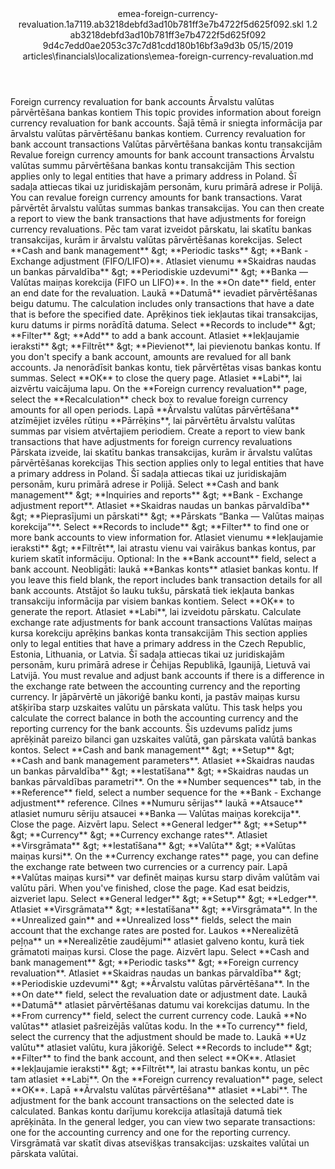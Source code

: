 <?xml version="1.0" encoding="UTF-8"?>
<xliff xmlns:logoport="urn:logoport:xliffeditor:xliff-extras:1.0" xmlns:xsi="http://www.w3.org/2001/XMLSchema-instance" xmlns="urn:oasis:names:tc:xliff:document:1.2" xmlns:xliffext="urn:microsoft:content:schema:xliffextensions" version="1.2" xsi:schemaLocation="urn:oasis:names:tc:xliff:document:1.2 xliff-core-1.2-transitional.xsd">
  <file datatype="xml" source-language="en-US" original="emea-foreign-currency-revaluation.md" target-language="lv-LV">
    <header>
      <tool tool-company="Microsoft" tool-version="1.0-7889195" tool-name="mdxliff" tool-id="mdxliff"/>
      <xliffext:skl_file_name>emea-foreign-currency-revaluation.1a7119.ab3218debfd3ad10b781ff3e7b4722f5d625f092.skl</xliffext:skl_file_name>
      <xliffext:version>1.2</xliffext:version>
      <xliffext:ms.openlocfilehash>ab3218debfd3ad10b781ff3e7b4722f5d625f092</xliffext:ms.openlocfilehash>
      <xliffext:ms.sourcegitcommit>9d4c7edd0ae2053c37c7d81cdd180b16bf3a9d3b</xliffext:ms.sourcegitcommit>
      <xliffext:ms.lasthandoff>05/15/2019</xliffext:ms.lasthandoff>
      <xliffext:ms.openlocfilepath>articles\financials\localizations\emea-foreign-currency-revaluation.md</xliffext:ms.openlocfilepath>
    </header>
    <body>
      <group extype="content" id="content">
        <trans-unit xml:space="preserve" translate="yes" id="101" restype="x-metadata">
          <source>Foreign currency revaluation for bank accounts</source>
        <target logoport:matchpercent="101" state="translated" state-qualifier="leveraged-tm">Ārvalstu valūtas pārvērtēšana bankas kontiem</target></trans-unit>
        <trans-unit xml:space="preserve" translate="yes" id="102" restype="x-metadata">
          <source>This topic provides information about foreign currency revaluation for bank accounts.</source>
        <target logoport:matchpercent="101" state="translated" state-qualifier="leveraged-tm">Šajā tēmā ir sniegta informācija par ārvalstu valūtas pārvērtēšanu bankas kontiem.</target></trans-unit>
        <trans-unit xml:space="preserve" translate="yes" id="103">
          <source>Currency revaluation for bank account transactions</source>
        <target logoport:matchpercent="101" state="translated" state-qualifier="leveraged-tm">Valūtas pārvērtēšana bankas kontu transakcijām</target></trans-unit>
        <trans-unit xml:space="preserve" translate="yes" id="104">
          <source>Revalue foreign currency amounts for bank account transactions</source>
        <target logoport:matchpercent="101" state="translated" state-qualifier="leveraged-tm">Ārvalstu valūtas summu pārvērtēšana bankas kontu transakcijām</target></trans-unit>
        <trans-unit xml:space="preserve" translate="yes" id="105">
          <source>This section applies only to legal entities that have a primary address in Poland.</source>
        <target logoport:matchpercent="101" state="translated" state-qualifier="leveraged-tm">Šī sadaļa attiecas tikai uz juridiskajām personām, kuru primārā adrese ir Polijā.</target></trans-unit>
        <trans-unit xml:space="preserve" translate="yes" id="106">
          <source>You can revalue foreign currency amounts for bank transactions.</source>
        <target logoport:matchpercent="101" state="translated" state-qualifier="leveraged-tm">Varat pārvērtēt ārvalstu valūtas summas bankas transakcijas.</target></trans-unit>
        <trans-unit xml:space="preserve" translate="yes" id="107">
          <source>You can then create a report to view the bank transactions that have adjustments for foreign currency revaluations.</source>
        <target logoport:matchpercent="101" state="translated" state-qualifier="leveraged-tm">Pēc tam varat izveidot pārskatu, lai skatītu bankas transakcijas, kurām ir ārvalstu valūtas pārvērtēšanas korekcijas.</target></trans-unit>
        <trans-unit xml:space="preserve" translate="yes" id="108">
          <source>Select <bpt id="p1">**</bpt>Cash and bank management<ept id="p1">**</ept> <ph id="ph1">&amp;gt;</ph> <bpt id="p2">**</bpt>Periodic tasks<ept id="p2">**</ept> <ph id="ph2">&amp;gt;</ph> <bpt id="p3">**</bpt>Bank - Exchange adjustment (FIFO/LIFO)<ept id="p3">**</ept>.</source>
        <target logoport:matchpercent="101" state="translated" state-qualifier="leveraged-tm">Atlasiet vienumu <bpt id="p1">**</bpt>Skaidras naudas un bankas pārvaldība<ept id="p1">**</ept> <ph id="ph1">&amp;gt;</ph> <bpt id="p2">**</bpt>Periodiskie uzdevumi<ept id="p2">**</ept> <ph id="ph2">&amp;gt;</ph> <bpt id="p3">**</bpt>Banka — Valūtas maiņas korekcija (FIFO un LIFO)<ept id="p3">**</ept>.</target></trans-unit>
        <trans-unit xml:space="preserve" translate="yes" id="109">
          <source>In the <bpt id="p1">**</bpt>On date<ept id="p1">**</ept> field, enter an end date for the revaluation.</source>
        <target logoport:matchpercent="101" state="translated" state-qualifier="leveraged-tm">Laukā <bpt id="p1">**</bpt>Datumā<ept id="p1">**</ept> ievadiet pārvērtēšanas beigu datumu.</target></trans-unit>
        <trans-unit xml:space="preserve" translate="yes" id="110">
          <source>The calculation includes only transactions that have a date that is before the specified date.</source>
        <target logoport:matchpercent="101" state="translated" state-qualifier="leveraged-tm">Aprēķinos tiek iekļautas tikai transakcijas, kuru datums ir pirms norādītā datuma.</target></trans-unit>
        <trans-unit xml:space="preserve" translate="yes" id="111">
          <source>Select <bpt id="p1">**</bpt>Records to include<ept id="p1">**</ept> <ph id="ph1">&amp;gt;</ph> <bpt id="p2">**</bpt>Filter<ept id="p2">**</ept> <ph id="ph2">&amp;gt;</ph> <bpt id="p3">**</bpt>Add<ept id="p3">**</ept> to add a bank account.</source>
        <target logoport:matchpercent="101" state="translated" state-qualifier="leveraged-tm">Atlasiet <bpt id="p1">**</bpt>Iekļaujamie ieraksti<ept id="p1">**</ept> <ph id="ph1">&amp;gt;</ph> <bpt id="p2">**</bpt>Filtrēt<ept id="p2">**</ept> <ph id="ph2">&amp;gt;</ph> <bpt id="p3">**</bpt>Pievienot<ept id="p3">**</ept>, lai pievienotu bankas kontu.</target></trans-unit>
        <trans-unit xml:space="preserve" translate="yes" id="112">
          <source>If you don't specify a bank account, amounts are revalued for all bank accounts.</source>
        <target logoport:matchpercent="101" state="translated" state-qualifier="leveraged-tm">Ja nenorādīsit bankas kontu, tiek pārvērtētas visas bankas kontu summas.</target></trans-unit>
        <trans-unit xml:space="preserve" translate="yes" id="113">
          <source>Select <bpt id="p1">**</bpt>OK<ept id="p1">**</ept> to close the query page.</source>
        <target logoport:matchpercent="101" state="translated" state-qualifier="leveraged-tm">Atlasiet <bpt id="p1">**</bpt>Labi<ept id="p1">**</ept>, lai aizvērtu vaicājuma lapu.</target></trans-unit>
        <trans-unit xml:space="preserve" translate="yes" id="114">
          <source>On the <bpt id="p1">**</bpt>Foreign currency revaluation<ept id="p1">**</ept> page, select the <bpt id="p2">**</bpt>Recalculation<ept id="p2">**</ept> check box to revalue foreign currency amounts for all open periods.</source>
        <target logoport:matchpercent="101" state="translated" state-qualifier="leveraged-tm">Lapā <bpt id="p1">**</bpt>Ārvalstu valūtas pārvērtēšana<ept id="p1">**</ept> atzīmējiet izvēles rūtiņu <bpt id="p2">**</bpt>Pārrēķins<ept id="p2">**</ept>, lai pārvērtētu ārvalstu valūtas summas par visiem atvērtajiem periodiem.</target></trans-unit>
        <trans-unit xml:space="preserve" translate="yes" id="115">
          <source>Create a report to view bank transactions that have adjustments for foreign currency revaluations</source>
        <target logoport:matchpercent="101" state="translated" state-qualifier="leveraged-tm">Pārskata izveide, lai skatītu bankas transakcijas, kurām ir ārvalstu valūtas pārvērtēšanas korekcijas</target></trans-unit>
        <trans-unit xml:space="preserve" translate="yes" id="116">
          <source>This section applies only to legal entities that have a primary address in Poland.</source>
        <target logoport:matchpercent="101" state="translated" state-qualifier="leveraged-tm">Šī sadaļa attiecas tikai uz juridiskajām personām, kuru primārā adrese ir Polijā.</target></trans-unit>
        <trans-unit xml:space="preserve" translate="yes" id="117">
          <source>Select <bpt id="p1">**</bpt>Cash and bank management<ept id="p1">**</ept> <ph id="ph1">&amp;gt;</ph> <bpt id="p2">**</bpt>Inquiries and reports<ept id="p2">**</ept> <ph id="ph2">&amp;gt;</ph> <bpt id="p3">**</bpt>Bank - Exchange adjustment report<ept id="p3">**</ept>.</source>
        <target logoport:matchpercent="101" state="translated" state-qualifier="leveraged-tm">Atlasiet <bpt id="p1">**</bpt>Skaidras naudas un bankas pārvaldība<ept id="p1">**</ept> <ph id="ph1">&amp;gt;</ph> <bpt id="p2">**</bpt>Pieprasījumi un pārskati<ept id="p2">**</ept> <ph id="ph2">&amp;gt;</ph> <bpt id="p3">**</bpt>Pārskats “Banka — Valūtas maiņas korekcija”<ept id="p3">**</ept>.</target></trans-unit>
        <trans-unit xml:space="preserve" translate="yes" id="118">
          <source>Select <bpt id="p1">**</bpt>Records to include<ept id="p1">**</ept> <ph id="ph1">&amp;gt;</ph> <bpt id="p2">**</bpt>Filter<ept id="p2">**</ept> to find one or more bank accounts to view information for.</source>
        <target logoport:matchpercent="101" state="translated" state-qualifier="leveraged-tm">Atlasiet vienumu <bpt id="p1">**</bpt>Iekļaujamie ieraksti<ept id="p1">**</ept> <ph id="ph1">&amp;gt;</ph> <bpt id="p2">**</bpt>Filtrēt<ept id="p2">**</ept>, lai atrastu vienu vai vairākus bankas kontus, par kuriem skatīt informāciju.</target></trans-unit>
        <trans-unit xml:space="preserve" translate="yes" id="119">
          <source>Optional: In the <bpt id="p1">**</bpt>Bank account<ept id="p1">**</ept> field, select a bank account.</source>
        <target logoport:matchpercent="101" state="translated" state-qualifier="leveraged-tm">Neobligāti: laukā <bpt id="p1">**</bpt>Bankas konts<ept id="p1">**</ept> atlasiet bankas kontu.</target></trans-unit>
        <trans-unit xml:space="preserve" translate="yes" id="120">
          <source>If you leave this field blank, the report includes bank transaction details for all bank accounts.</source>
        <target logoport:matchpercent="101" state="translated" state-qualifier="leveraged-tm">Atstājot šo lauku tukšu, pārskatā tiek iekļauta bankas transakciju informācija par visiem bankas kontiem.</target></trans-unit>
        <trans-unit xml:space="preserve" translate="yes" id="121">
          <source>Select <bpt id="p1">**</bpt>OK<ept id="p1">**</ept> to generate the report.</source>
        <target logoport:matchpercent="101" state="translated" state-qualifier="leveraged-tm">Atlasiet <bpt id="p1">**</bpt>Labi<ept id="p1">**</ept>, lai izveidotu pārskatu.</target></trans-unit>
        <trans-unit xml:space="preserve" translate="yes" id="122">
          <source>Calculate exchange rate adjustments for bank account transactions</source>
        <target logoport:matchpercent="101" state="translated" state-qualifier="leveraged-tm">Valūtas maiņas kursa korekciju aprēķins bankas konta transakcijām</target></trans-unit>
        <trans-unit xml:space="preserve" translate="yes" id="123">
          <source>This section applies only to legal entities that have a primary address in the Czech Republic, Estonia, Lithuania, or Latvia.</source>
        <target logoport:matchpercent="101" state="translated" state-qualifier="leveraged-tm">Šī sadaļa attiecas tikai uz juridiskajām personām, kuru primārā adrese ir Čehijas Republikā, Igaunijā, Lietuvā vai Latvijā.</target></trans-unit>
        <trans-unit xml:space="preserve" translate="yes" id="124">
          <source>You must revalue and adjust bank accounts if there is a difference in the exchange rate between the accounting currency and the reporting currency.</source>
        <target logoport:matchpercent="101" state="translated" state-qualifier="leveraged-tm">Ir jāpārvērtē un jākoriģē banku konti, ja pastāv maiņas kursu atšķirība starp uzskaites valūtu un pārskata valūtu.</target></trans-unit>
        <trans-unit xml:space="preserve" translate="yes" id="125">
          <source>This task helps you calculate the correct balance in both the accounting currency and the reporting currency for the bank accounts.</source>
        <target logoport:matchpercent="101" state="translated" state-qualifier="leveraged-tm">Šis uzdevums palīdz jums aprēķināt pareizo bilanci gan uzskaites valūtā, gan pārskata valūtā bankas kontos.</target></trans-unit>
        <trans-unit xml:space="preserve" translate="yes" id="126">
          <source>Select <bpt id="p1">**</bpt>Cash and bank management<ept id="p1">**</ept> <ph id="ph1">&amp;gt;</ph> <bpt id="p2">**</bpt>Setup<ept id="p2">**</ept> <ph id="ph2">&amp;gt;</ph> <bpt id="p3">**</bpt>Cash and bank management parameters<ept id="p3">**</ept>.</source>
        <target logoport:matchpercent="101" state="translated" state-qualifier="leveraged-tm">Atlasiet <bpt id="p1">**</bpt>Skaidras naudas un bankas pārvaldība<ept id="p1">**</ept> <ph id="ph1">&amp;gt;</ph> <bpt id="p2">**</bpt>Iestatīšana<ept id="p2">**</ept> <ph id="ph2">&amp;gt;</ph> <bpt id="p3">**</bpt>Skaidras naudas un bankas pārvaldības parametri<ept id="p3">**</ept>.</target></trans-unit>
        <trans-unit xml:space="preserve" translate="yes" id="127">
          <source>On the <bpt id="p1">**</bpt>Number sequences<ept id="p1">**</ept> tab, in the <bpt id="p2">**</bpt>Reference<ept id="p2">**</ept> field, select a number sequence for the <bpt id="p3">**</bpt>Bank - Exchange adjustment<ept id="p3">**</ept> reference.</source>
        <target logoport:matchpercent="101" state="translated" state-qualifier="leveraged-tm">Cilnes <bpt id="p1">**</bpt>Numuru sērijas<ept id="p1">**</ept> laukā <bpt id="p2">**</bpt>Atsauce<ept id="p2">**</ept> atlasiet numuru sēriju atsaucei <bpt id="p3">**</bpt>Banka — Valūtas maiņas korekcija<ept id="p3">**</ept>.</target></trans-unit>
        <trans-unit xml:space="preserve" translate="yes" id="128">
          <source>Close the page.</source>
        <target logoport:matchpercent="101" state="translated" state-qualifier="leveraged-tm">Aizvērt lapu.</target></trans-unit>
        <trans-unit xml:space="preserve" translate="yes" id="129">
          <source>Select <bpt id="p1">**</bpt>General ledger<ept id="p1">**</ept> <ph id="ph1">&amp;gt;</ph> <bpt id="p2">**</bpt>Setup<ept id="p2">**</ept> <ph id="ph2">&amp;gt;</ph> <bpt id="p3">**</bpt>Currency<ept id="p3">**</ept> <ph id="ph3">&amp;gt;</ph> <bpt id="p4">**</bpt>Currency exchange rates<ept id="p4">**</ept>.</source>
        <target logoport:matchpercent="101" state="translated" state-qualifier="leveraged-tm">Atlasiet <bpt id="p1">**</bpt>Virsgrāmata<ept id="p1">**</ept> <ph id="ph1">&amp;gt;</ph> <bpt id="p2">**</bpt>Iestatīšana<ept id="p2">**</ept> <ph id="ph2">&amp;gt;</ph> <bpt id="p3">**</bpt>Valūta<ept id="p3">**</ept> <ph id="ph3">&amp;gt;</ph> <bpt id="p4">**</bpt>Valūtas maiņas kursi<ept id="p4">**</ept>.</target></trans-unit>
        <trans-unit xml:space="preserve" translate="yes" id="130">
          <source>On the <bpt id="p1">**</bpt>Currency exchange rates<ept id="p1">**</ept> page, you can define the exchange rate between two currencies or a currency pair.</source>
        <target logoport:matchpercent="101" state="translated" state-qualifier="leveraged-tm">Lapā <bpt id="p1">**</bpt>Valūtas maiņas kursi<ept id="p1">**</ept> var definēt maiņas kursu starp divām valūtām vai valūtu pāri.</target></trans-unit>
        <trans-unit xml:space="preserve" translate="yes" id="131">
          <source>When you've finished, close the page.</source>
        <target logoport:matchpercent="101" state="translated" state-qualifier="leveraged-tm">Kad esat beidzis, aizveriet lapu.</target></trans-unit>
        <trans-unit xml:space="preserve" translate="yes" id="132">
          <source>Select <bpt id="p1">**</bpt>General ledger<ept id="p1">**</ept> <ph id="ph1">&amp;gt;</ph> <bpt id="p2">**</bpt>Setup<ept id="p2">**</ept> <ph id="ph2">&amp;gt;</ph> <bpt id="p3">**</bpt>Ledger<ept id="p3">**</ept>.</source>
        <target logoport:matchpercent="101" state="translated" state-qualifier="leveraged-tm">Atlasiet <bpt id="p1">**</bpt>Virsgrāmata<ept id="p1">**</ept> <ph id="ph1">&amp;gt;</ph> <bpt id="p2">**</bpt>Iestatīšana<ept id="p2">**</ept> <ph id="ph2">&amp;gt;</ph> <bpt id="p3">**</bpt>Virsgrāmata<ept id="p3">**</ept>.</target></trans-unit>
        <trans-unit xml:space="preserve" translate="yes" id="133">
          <source>In the <bpt id="p1">**</bpt>Unrealized gain<ept id="p1">**</ept> and <bpt id="p2">**</bpt>Unrealized loss<ept id="p2">**</ept> fields, select the main account that the exchange rates are posted for.</source>
        <target logoport:matchpercent="101" state="translated" state-qualifier="leveraged-tm">Laukos <bpt id="p1">**</bpt>Nerealizētā peļņa<ept id="p1">**</ept> un <bpt id="p2">**</bpt>Nerealizētie zaudējumi<ept id="p2">**</ept> atlasiet galveno kontu, kurā tiek grāmatoti maiņas kursi.</target></trans-unit>
        <trans-unit xml:space="preserve" translate="yes" id="134">
          <source>Close the page.</source>
        <target logoport:matchpercent="101" state="translated" state-qualifier="leveraged-tm">Aizvērt lapu.</target></trans-unit>
        <trans-unit xml:space="preserve" translate="yes" id="135">
          <source>Select <bpt id="p1">**</bpt>Cash and bank management<ept id="p1">**</ept> <ph id="ph1">&amp;gt;</ph> <bpt id="p2">**</bpt>Periodic tasks<ept id="p2">**</ept> <ph id="ph2">&amp;gt;</ph> <bpt id="p3">**</bpt>Foreign currency revaluation<ept id="p3">**</ept>.</source>
        <target logoport:matchpercent="101" state="translated" state-qualifier="leveraged-tm">Atlasiet <bpt id="p1">**</bpt>Skaidras naudas un bankas pārvaldība<ept id="p1">**</ept> <ph id="ph1">&amp;gt;</ph> <bpt id="p2">**</bpt>Periodiskie uzdevumi<ept id="p2">**</ept> <ph id="ph2">&amp;gt;</ph> <bpt id="p3">**</bpt>Ārvalstu valūtas pārvērtēšana<ept id="p3">**</ept>.</target></trans-unit>
        <trans-unit xml:space="preserve" translate="yes" id="136">
          <source>In the <bpt id="p1">**</bpt>On date<ept id="p1">**</ept> field, select the revaluation date or adjustment date.</source>
        <target logoport:matchpercent="101" state="translated" state-qualifier="leveraged-tm">Laukā <bpt id="p1">**</bpt>Datumā<ept id="p1">**</ept> atlasiet pārvērtēšanas datumu vai korekcijas datumu.</target></trans-unit>
        <trans-unit xml:space="preserve" translate="yes" id="137">
          <source>In the <bpt id="p1">**</bpt>From currency<ept id="p1">**</ept> field, select the current currency code.</source>
        <target logoport:matchpercent="101" state="translated" state-qualifier="leveraged-tm">Laukā <bpt id="p1">**</bpt>No valūtas<ept id="p1">**</ept> atlasiet pašreizējās valūtas kodu.</target></trans-unit>
        <trans-unit xml:space="preserve" translate="yes" id="138">
          <source>In the <bpt id="p1">**</bpt>To currency<ept id="p1">**</ept> field, select the currency that the adjustment should be made to.</source>
        <target logoport:matchpercent="101" state="translated" state-qualifier="leveraged-tm">Laukā <bpt id="p1">**</bpt>Uz valūtu<ept id="p1">**</ept> atlasiet valūtu, kura jākoriģē.</target></trans-unit>
        <trans-unit xml:space="preserve" translate="yes" id="139">
          <source>Select <bpt id="p1">**</bpt>Records to include<ept id="p1">**</ept> <ph id="ph1">&amp;gt;</ph> <bpt id="p2">**</bpt>Filter<ept id="p2">**</ept> to find the bank account, and then select <bpt id="p3">**</bpt>OK<ept id="p3">**</ept>.</source>
        <target logoport:matchpercent="101" state="translated" state-qualifier="leveraged-tm">Atlasiet <bpt id="p1">**</bpt>Iekļaujamie ieraksti<ept id="p1">**</ept> <ph id="ph1">&amp;gt;</ph> <bpt id="p2">**</bpt>Filtrēt<ept id="p2">**</ept>, lai atrastu bankas kontu, un pēc tam atlasiet <bpt id="p3">**</bpt>Labi<ept id="p3">**</ept>.</target></trans-unit>
        <trans-unit xml:space="preserve" translate="yes" id="140">
          <source>On the <bpt id="p1">**</bpt>Foreign currency revaluation<ept id="p1">**</ept> page, select <bpt id="p2">**</bpt>OK<ept id="p2">**</ept>.</source>
        <target logoport:matchpercent="101" state="translated" state-qualifier="leveraged-tm">Lapā <bpt id="p1">**</bpt>Ārvalstu valūtas pārvērtēšana<ept id="p1">**</ept> atlasiet <bpt id="p2">**</bpt>Labi<ept id="p2">**</ept>.</target></trans-unit>
        <trans-unit xml:space="preserve" translate="yes" id="141">
          <source>The adjustment for the bank account transactions on the selected date is calculated.</source>
        <target logoport:matchpercent="101" state="translated" state-qualifier="leveraged-tm">Bankas kontu darījumu korekcija atlasītajā datumā tiek aprēķināta.</target></trans-unit>
        <trans-unit xml:space="preserve" translate="yes" id="142">
          <source>In the general ledger, you can view two separate transactions: one for the accounting currency and one for the reporting currency.</source>
        <target logoport:matchpercent="101" state="translated" state-qualifier="leveraged-tm">Virsgrāmatā var skatīt divas atsevišķas transakcijas: uzskaites valūtai un pārskata valūtai.</target></trans-unit>
      </group>
    </body>
  </file>
</xliff>